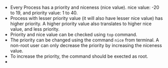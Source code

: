 - Every Process has a priority and niceness (nice value). nice value: -20 to 19, and priority value: 1 to 40.
- Process with lesser priority value (it will also have lesser nice value) has higher priority. A higher priority value also translates to higher nice value, and less priority.
- Priority and nice value can be checked using `top` command.
- The priority can be changed using the command `nice` from terminal. A non-root user can only decrease the priority by increasing the niceness value.
- To increase the priority, the command should be exected as root.
- 
